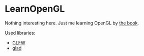 # LearnOpenGL

Nothing interesting here. Just me learning OpenGL by [the book](https://learnopengl.com/).

Used libraries:
* [GLFW](https://www.glfw.org/download.html)
* [glad](https://glad.dav1d.de/)
